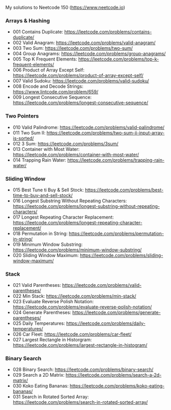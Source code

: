 My solutions to Neetcode 150 (https://www.neetcode.io)
### Arrays & Hashing
- 001 Contains Duplicate: https://leetcode.com/problems/contains-duplicate/
- 002 Valid Anagram: https://leetcode.com/problems/valid-anagram/
- 003 Two Sum: https://leetcode.com/problems/two-sum/
- 004 Group Anagrams: https://leetcode.com/problems/group-anagrams/
- 005 Top K Frequent Elements: https://leetcode.com/problems/top-k-frequent-elements/
- 006 Product of Array Except Self: https://leetcode.com/problems/product-of-array-except-self/
- 007 Valid Sudoku: https://leetcode.com/problems/valid-sudoku/
- 008 Encode and Decode Strings: https://www.lintcode.com/problem/659/
- 009 Longest Consecutive Sequence: https://leetcode.com/problems/longest-consecutive-sequence/

### Two Pointers
- 010 Valid Palindrome: https://leetcode.com/problems/valid-palindrome/
- 011 Two Sum II: https://leetcode.com/problems/two-sum-ii-input-array-is-sorted/
- 012 3 Sum: https://leetcode.com/problems/3sum/
- 013 Container with Most Water: https://leetcode.com/problems/container-with-most-water/
- 014 Trapping Rain Water: https://leetcode.com/problems/trapping-rain-water/

### Sliding Window
- 015 Best Tune ti Buy & Sell Stock: https://leetcode.com/problems/best-time-to-buy-and-sell-stock/
- 016 Longest Substring Without Repeating Characters: https://leetcode.com/problems/longest-substring-without-repeating-characters/
- 017 Longest Repeating Character Replacement: https://leetcode.com/problems/longest-repeating-character-replacement/
- 018 Permutation in String: https://leetcode.com/problems/permutation-in-string/
- 019 Minimum Window Substring: https://leetcode.com/problems/minimum-window-substring/
- 020 Sliding Window Maximum: https://leetcode.com/problems/sliding-window-maximum/

### Stack
- 021 Valid Parentheses: https://leetcode.com/problems/valid-parentheses/
- 022 Min Stack: https://leetcode.com/problems/min-stack/
- 023 Evaluate Reverse Polish Notation: https://leetcode.com/problems/evaluate-reverse-polish-notation/
- 024 Generate Parentheses: https://leetcode.com/problems/generate-parentheses/
- 025 Daily Temperatures: https://leetcode.com/problems/daily-temperatures/
- 026 Car Fleet: https://leetcode.com/problems/car-fleet/
- 027 Largest Rectangle in Historgram: https://leetcode.com/problems/largest-rectangle-in-histogram/

### Binary Search
- 028 Binary Search: https://leetcode.com/problems/binary-search/
- 029 Search a 2D Matrix: https://leetcode.com/problems/search-a-2d-matrix/
- 030 Koko Eating Bananas: https://leetcode.com/problems/koko-eating-bananas/
- 031 Search in Rotated Sorted Array: https://leetcode.com/problems/search-in-rotated-sorted-array/

